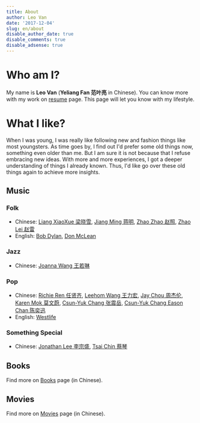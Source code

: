 ```yaml
---
title: About
author: Leo Van
date: '2017-12-04'
slug: en/about
disable_author_date: true
disable_comments: true
disable_adsense: true
---
```


# Who am I?

My name is **Leo Van** (**Yeliang Fan 范叶亮** in Chinese). You can know more with my work on [resume](../resume/) page. This page will let you know with my lifestyle.

# What I like?

When I was young, I was really like following new and fashion things like most youngsters. As time goes by, I find out I'd prefer some old things now, something even older than me. But I am sure it is not because that I refuse embracing new ideas. With more and more experiences, I got a deeper understanding of things I already known. Thus, I'd like go over these old things again to achieve more insights.

## Music

### Folk

- Chinese: [Liang XiaoXue 梁晓雪](https://site.douban.com/kulu/), [Jiang Ming 蒋明](https://site.douban.com/jiangming/room/623845/), [Zhao Zhao 赵照](https://site.douban.com/zhaozhao/), [Zhao Lei 赵雷](https://site.douban.com/leizizhao/)
- English: [Bob Dylan](https://en.wikipedia.org/wiki/Bob_Dylan), [Don McLean](https://en.wikipedia.org/wiki/Don_McLean)

### Jazz

- Chinese: [Joanna Wang 王若琳](https://en.wikipedia.org/wiki/Joanna_Wang)

### Pop

- Chinese: [Richie Ren 任贤齐](https://en.wikipedia.org/wiki/Richie_Jen), [Leehom Wang 王力宏](https://en.wikipedia.org/wiki/Wang_Leehom), [Jay Chou 周杰伦](https://en.wikipedia.org/wiki/Jay_Chou), [Karen Mok 莫文蔚](https://en.wikipedia.org/wiki/Karen_Mok), [Csun-Yuk Chang 张震岳](https://en.wikipedia.org/wiki/Chang_Chen-yue), [Csun-Yuk Chang Eason Chan 陈奕迅](https://en.wikipedia.org/wiki/Eason_Chan)
- English: [Westlife](https://en.wikipedia.org/wiki/Westlife)

### Something Special

- Chinese: [Jonathan Lee 李宗盛](https://en.wikipedia.org/wiki/Jonathan_Lee_(musician)), [Tsai Chin 蔡琴](https://en.wikipedia.org/wiki/Tsai_Chin_(singer))

## Books

Find more on [Books](/cn/books) page (in Chinese).

## Movies

Find more on [Movies](/cn/movies) page (in Chinese).
